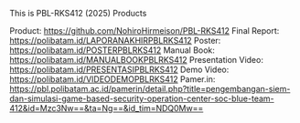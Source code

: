 This is PBL-RKS412 (2025) Products

Product: https://github.com/NohiroHirmeison/PBL-RKS412
Final Report: https://polibatam.id/LAPORANAKHIRPBLRKS412
Poster: https://polibatam.id/POSTERPBLRKS412
Manual Book: https://polibatam.id/MANUALBOOKPBLRKS412
Presentation Video: https://polibatam.id/PRESENTASIPBLRKS412
Demo Video: https://polibatam.id/VIDEODEMOPBLRKS412
Pamer.in: https://pbl.polibatam.ac.id/pamerin/detail.php?title=pengembangan-siem-dan-simulasi-game-based-security-operation-center-soc-blue-team-412&id=Mzc3Nw==&ta=Ng==&id_tim=NDQ0Mw==
